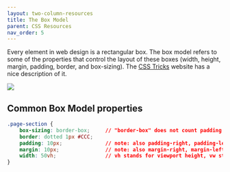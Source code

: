```yaml
---
layout: two-column-resources
title: The Box Model
parent: CSS Resources
nav_order: 5
---
```


Every element in web design is a rectangular box. The box model refers to some of the properties that control the layout of these boxes (width, height, margin, padding, border, and box-sizing). The <a href="https://css-tricks.com/the-css-box-model/" target="_blank">CSS Tricks</a> website has a nice description of it.

<img class="medium" src="{{ site.baseurl }}/assets/images/reference/box_model.png" /> 

## Common Box Model properties

```css
.page-section {
    box-sizing: border-box;     // "border-box" does not count padding / border in size calculations
    border: dotted 1px #CCC;    
    padding: 10px;              // note: also padding-right, padding-left, padding-top, padding-bottom
    margin: 10px;               // note: also margin-right, margin-left, margin-top, margin-bottom
    width: 50vh;                // vh stands for viewport height, vw stands for viewport width
}
```

